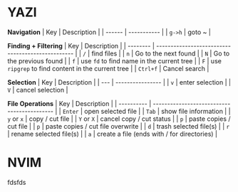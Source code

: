 # YAZI

**Navigation**
| Key    | Description |
| ------ | ----------- |
| `g->h` | goto ~      |

**Finding + Filtering**
| Key      | Description                                       |
| -------- | ------------------------------------------------- |
| `/`      | find files                                        |
| `n`      | Go to the next found                              |
| `N`      | Go to the previous found                          |
| `f`      | use `fd` to find name in the current tree         |
| `F`      | use `ripgrep` to find content in the current tree |
| `Ctrl+f` | Cancel search                                     |

**Selection**
| Key | Description      |
| --- | ---------------- |
| `v` | enter selection  |
| `V` | cancel selection |

**File Operations**
| Key        | Description                                 |
| ---------- | ------------------------------------------- |
| `Enter`    | open selected file                          |
| `Tab`      | show file information                       |
| `y` or `x` | copy / cut file                             |
| `Y` or `X` | cancel copy / cut status                    |
| `p`        | paste copies / cut file                     |
| `p`        | paste copies / cut file overwrite           |
| `d`        | trash selected file(s)                      |
| `r`        | rename selected file(s)                     |
| `a`        | create a file (ends with / for directories) |

# NVIM
fdsfds
